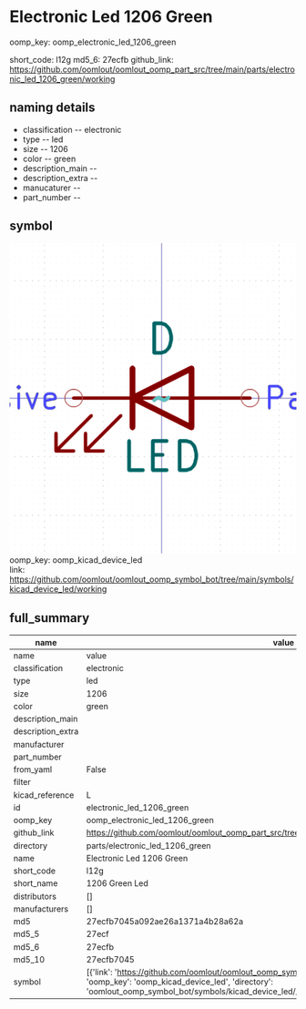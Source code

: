 # Electronic Led 1206 Green
oomp_key: oomp_electronic_led_1206_green 


short_code: l12g
md5_6: 27ecfb
github_link: https://github.com/oomlout/oomlout_oomp_part_src/tree/main/parts/electronic_led_1206_green/working
## naming details
* classification -- electronic
* type -- led
* size -- 1206
* color -- green
* description_main -- 
* description_extra -- 
* manucaturer -- 
* part_number -- 



## symbol

![](symbol/0/working/working_600.png)  
oomp_key: oomp_kicad_device_led  
link: https://github.com/oomlout/oomlout_oomp_symbol_bot/tree/main/symbols/kicad_device_led/working  


## full_summary
| name | value | 
| --- | --- | 
| name | value | 
| classification | electronic | 
| type | led | 
| size | 1206 | 
| color | green | 
| description_main |  | 
| description_extra |  | 
| manufacturer |  | 
| part_number |  | 
| from_yaml | False | 
| filter |  | 
| kicad_reference | L | 
| id | electronic_led_1206_green | 
| oomp_key | oomp_electronic_led_1206_green | 
| github_link | https://github.com/oomlout/oomlout_oomp_part_src/tree/main/parts/electronic_led_1206_green/working | 
| directory | parts/electronic_led_1206_green | 
| name | Electronic Led 1206 Green | 
| short_code | l12g | 
| short_name | 1206 Green Led | 
| distributors | [] | 
| manufacturers | [] | 
| md5 | 27ecfb7045a092ae26a1371a4b28a62a | 
| md5_5 | 27ecf | 
| md5_6 | 27ecfb | 
| md5_10 | 27ecfb7045 | 
| symbol | [{'link': 'https://github.com/oomlout/oomlout_oomp_symbol_bot/tree/main/symbols/kicad_device_led', 'oomp_key': 'oomp_kicad_device_led', 'directory': 'oomlout_oomp_symbol_bot/symbols/kicad_device_led//working/working.kicad_sym'}] | 
